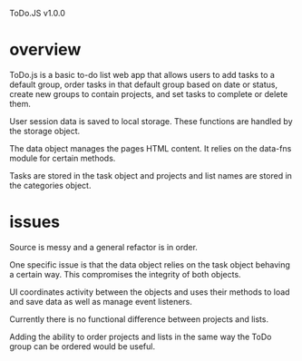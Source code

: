 ToDo.JS v1.0.0

# overview 
ToDo.js is a basic to-do list web app that allows users to add tasks to a default group, order tasks in that default group based on date or status, create new groups to contain projects, and set tasks to complete or delete them. 

User session data is saved to local storage. These functions are handled by the storage object. 

The data object manages the pages HTML content. It relies on the data-fns module for certain methods. 

Tasks are stored in the task object and projects and list names are stored in the categories object. 

# issues

Source is messy and a general refactor is in order. 

One specific issue is that the data object relies on the task object behaving a certain way. This compromises the integrity of both objects. 

UI coordinates activity between the objects and uses their methods to load and save data as well as manage event listeners. 

Currently there is no functional difference between projects and lists. 

Adding the ability to order projects and lists in the same way the ToDo group can be ordered would be useful. 

